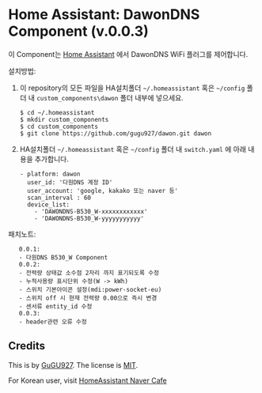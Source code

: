 Home Assistant: DawonDNS Component (v.0.0.3)
=======================================

이 Component는 [Home Assistant][hass] 에서 DawonDNS WiFi 플러그를 제어합니다.

설치방법:

1. 이 repository의 모든 파일을 HA설치폴더 `~/.homeassistant` 혹은 `~/config` 폴더 내 `custom_components\dawon` 폴더 내부에 넣으세요.

       $ cd ~/.homeassistant
       $ mkdir custom_components
       $ cd custom_components
       $ git clone https://github.com/gugu927/dawon.git dawon

2. HA설치폴더 `~/.homeassistant` 혹은 `~/config` 폴더 내 `switch.yaml` 에 아래 내용을 추가합니다.

       - platform: dawon
         user_id: '다원DNS 계정 ID'
         user_account: 'google, kakako 또는 naver 등'
         scan_interval : 60
         device_list:
           - 'DAWONDNS-B530_W-xxxxxxxxxxxx'
           - 'DAWONDNS-B530_W-yyyyyyyyyyy'

패치노트:

       0.0.1:
       - 다원DNS B530_W Component
       0.0.2:
       - 전력량 상태값 소수점 2자리 까지 표기되도록 수정
       - 누적사용량 표시단위 수정(W -> kWh)
       - 스위치 기본아이콘 설정(mdi:power-socket-eu)
       - 스위치 off 시 현재 전력량 0.00으로 즉시 변경
       - 센서류 entity_id 수정
       0.0.3:
       - header관련 오류 수정


Credits
-------

This is by [GuGU927][andy]. The license is [MIT][].

For Korean user, visit [HomeAssistant Naver Cafe][cafe]

[cafe]: https://cafe.naver.com/koreassistant
[mit]: https://opensource.org/licenses/MIT
[andy]: https://github.com/gugu927/dawon
[hass]: https://home-assistant.io
